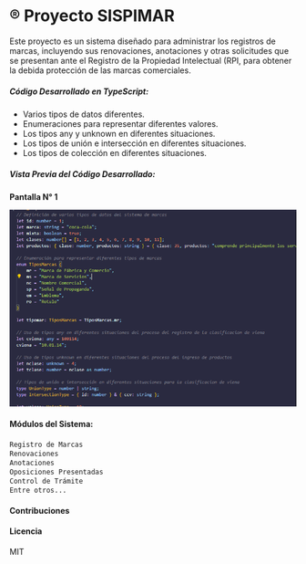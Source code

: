 # &reg; Proyecto SISPIMAR
Este proyecto es un sistema diseñado para administrar los registros de marcas, incluyendo sus renovaciones, anotaciones y otras solicitudes que se presentan ante el Registro de la Propiedad Intelectual (RPI, para obtener la debida protección de las marcas comerciales.


##### Código Desarrollado en TypeScript:
- Varios tipos de datos diferentes.
- Enumeraciones para representar diferentes valores.
- Los tipos any y unknown en diferentes situaciones.
- Los tipos de unión e intersección en diferentes situaciones.
- Los tipos de colección en diferentes situaciones.


##### Vista Previa del Código Desarrollado:

**Pantalla N° 1**

![](screenshots/pantalla1.png)


#### Módulos del Sistema:
```
Registro de Marcas
Renovaciones
Anotaciones
Oposiciones Presentadas
Control de Trámite
Entre otros...

```
#### Contribuciones


#### Licencia
MIT
